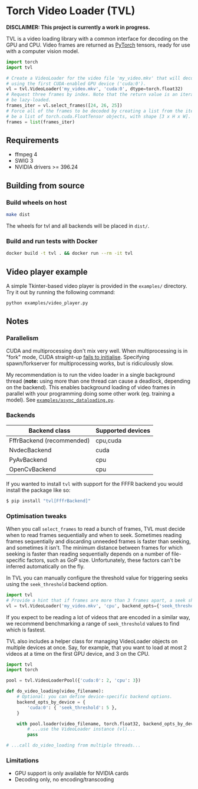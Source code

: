# Torch Video Loader (TVL)

**DISCLAIMER: This project is currently a work in progress.**

TVL is a video loading library with a common interface for decoding on the GPU and CPU. Video
frames are returned as [PyTorch](https://pytorch.org/) tensors, ready for use with a computer
vision model.

```python
import torch
import tvl

# Create a VideoLoader for the video file 'my_video.mkv' that will decode frames as float tensors
# using the first CUDA-enabled GPU device ('cuda:0').
vl = tvl.VideoLoader('my_video.mkv', 'cuda:0', dtype=torch.float32)
# Request three frames by index. Note that the return value is an iterator, and the frames may
# be lazy-loaded.
frames_iter = vl.select_frames([24, 26, 25])
# Force all of the frames to be decoded by creating a list from the iterator. The result will
# be a list of torch.cuda.FloatTensor objects, with shape [3 x H x W].
frames = list(frames_iter)
```


## Requirements

* ffmpeg 4
* SWIG 3
* NVIDIA drivers >= 396.24


## Building from source

### Build wheels on host

```bash
make dist
```

The wheels for tvl and all backends will be placed in `dist/`.

### Build and run tests with Docker

```bash
docker build -t tvl . && docker run --rm -it tvl
```


## Video player example

A simple Tkinter-based video player is provided in the `examples/` directory. Try it out by running
the following command:

```bash
python examples/video_player.py
```


## Notes


### Parallelism

CUDA and multiprocessing don't mix very well. When multiprocessing is in "fork" mode, CUDA
straight-up [fails to initialise](https://devtalk.nvidia.com/default/topic/973477/-cuda8-0-bug-child-process-forked-after-cuinit-get-cuda_error_not_initialized-on-cuinit-/).
Specifying spawn/forkserver for multiprocessing works, but is ridiculously slow.

My recommendation is to run the video loader in a single background thread (**note:** using more
than one thread can cause a deadlock, depending on the backend). This enables background loading of
video frames in parallel with your programming doing some other work (eg. training a model).
See [`examples/async_dataloading.py`](examples/async_dataloading.py).


### Backends

| Backend class               | Supported devices |
|-----------------------------|-------------------|
| FffrBackend (recommended)   | cpu,cuda          |
| NvdecBackend                | cuda              |
| PyAvBackend                 | cpu               |
| OpenCvBackend               | cpu               |

If you wanted to install `tvl` with support for the FFFR backend you would install the
package like so:

```bash
$ pip install "tvl[FffrBackend]"
```


### Optimisation tweaks

When you call `select_frames` to read a bunch of frames, TVL must decide when to read frames
sequentially and when to seek. Sometimes reading frames sequentially and discarding unneeded frames
is faster than seeking, and sometimes it isn't. The minimum distance between frames for which
seeking is faster than reading sequentially depends on a number of file-specific factors, such as
GoP size. Unfortunately, these factors can't be inferred automatically on the fly.

In TVL you can manually configure the threshold value for triggering seeks using the
`seek_threshold` backend option.

```python
import tvl
# Provide a hint that if frames are more than 3 frames apart, a seek should be triggered.
vl = tvl.VideoLoader('my_video.mkv', 'cpu', backend_opts={'seek_threshold': 3})
```

If you expect to be reading a lot of videos that are encoded in a similar way, we recommend
benchmarking a range of `seek_threshold` values to find which is fastest.

TVL also includes a helper class for managing VideoLoader objects on multiple devices at once.
Say, for example, that you want to load at most 2 videos at a time on the first GPU device,
and 3 on the CPU.

```python
import tvl
import torch

pool = tvl.VideoLoaderPool({'cuda:0': 2, 'cpu': 3})

def do_video_loading(video_filename):
    # Optional: you can define device-specific backend options.
    backend_opts_by_device = {
        'cuda:0': { 'seek_threshold': 5 },
    }

    with pool.loader(video_filename, torch.float32, backend_opts_by_device) as vl:
        # ...use the VideoLoader instance (vl)...
        pass

# ...call do_video_loading from multiple threads...
```


### Limitations

* GPU support is only available for NVIDIA cards
* Decoding only, no encoding/transcoding

